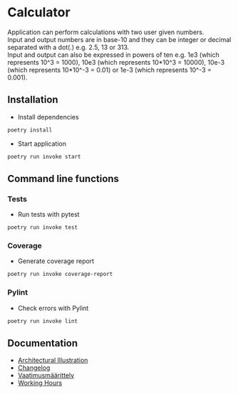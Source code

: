 # Calculator
Application can perform calculations with two user given numbers.  
Input and output numbers are in base-10 and they can be integer or decimal separated with a dot(.) e.g. 2.5, 13 or 313.  
Input and output can also be expressed in powers of ten e.g. 1e3 (which represents 10^3 = 1000), 10e3 (which represents 10\*10^3 = 10000), 10e-3 (which represents 10\*10^-3 = 0.01) or 1e-3 (which represents 10^-3 = 0.001).

## Installation
- Install dependencies
```bash
poetry install
```

- Start application
```bash
poetry run invoke start
```

## Command line functions

### Tests
- Run tests with pytest
```bash
poetry run invoke test
```

### Coverage
- Generate coverage report
```bash
poetry run invoke coverage-report
```

### Pylint
- Check errors with Pylint
```bash
poetry run invoke lint
```

## Documentation

- [Architectural Illustration](https://github.com/n0spoon/ot-harjoitustyo/blob/master/dokumentaatio/arkkitehtuuri.md)
- [Changelog](https://github.com/n0spoon/ot-harjoitustyo/blob/master/dokumentaatio/changelog.md)
- [Vaatimusmäärittely](https://github.com/n0spoon/ot-harjoitustyo/blob/master/dokumentaatio/vaatimusmaarittely.md)
- [Working Hours](https://github.com/n0spoon/ot-harjoitustyo/blob/master/dokumentaatio/tuntikirjanpito.md)

